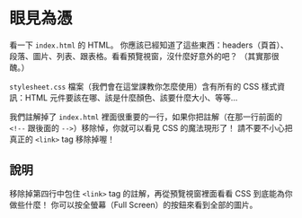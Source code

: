 眼見為憑
========

看一下 `index.html` 的 HTML。
 你應該已經知道了這些東西：headers（頁首）、段落、圖片、列表、跟表格。看看預覽視窗，沒什麼好意外的吧？
 （其實那很醜。）


`stylesheet.css` 檔案（我們會在這堂課教你怎麼使用）含有所有的 CSS 樣式資訊：HTML 元件要該在哪、該是什麼顏色、該要什麼大小、等等…


我們註解掉了 `index.html` 裡面很重要的一行，如果你把註解（在那一行前面的 `<!--` 跟後面的 `-->`）移除悼，你就可以看見 CSS 的魔法現形了！
 請不要不小心把真正的 `<link>` tag 移除掉喔！


說明
----
移除掉第四行中包住 `<link>` tag 的註解，再從預覽視窗裡面看看 CSS 到底能為你做些什麼！
 你可以按全螢幕（Full Screen）的按鈕來看到全部的圖片。
